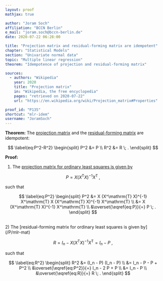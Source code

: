 ```yaml
---
layout: proof
mathjax: true

author: "Joram Soch"
affiliation: "BCCN Berlin"
e_mail: "joram.soch@bccn-berlin.de"
date: 2020-07-22 06:28:00

title: "Projection matrix and residual-forming matrix are idempotent"
chapter: "Statistical Models"
section: "Univariate normal data"
topic: "Multiple linear regression"
theorem: "Idempotence of projection and residual-forming matrix"

sources:
  - authors: "Wikipedia"
    year: 2020
    title: "Projection matrix"
    in: "Wikipedia, the free encyclopedia"
    pages: "retrieved on 2020-07-22"
    url: "https://en.wikipedia.org/wiki/Projection_matrix#Properties"

proof_id: "P135"
shortcut: "mlr-idem"
username: "JoramSoch"
---
```



**Theorem:** The [projection matrix](/D/pmat) and the [residual-forming matrix](/D/rfmat) are idempotent:

$$ \label{eq:P^2-R^2}
\begin{split}
P^2 &= P \\
R^2 &= R \; .
\end{split}
$$


**Proof:**

1) The [projection matrix for ordinary least squares is given by](/P/mlr-mat)

$$ \label{eq:P}
P = X (X^\mathrm{T} X)^{-1} X^\mathrm{T} \; ,
$$

such that

$$ \label{eq:P^2}
\begin{split}
P^2 &= X (X^\mathrm{T} X)^{-1} X^\mathrm{T} X (X^\mathrm{T} X)^{-1} X^\mathrm{T} \\
&= X (X^\mathrm{T} X)^{-1} X^\mathrm{T} \\
&\overset{\eqref{eq:P}}{=} P \; .
\end{split}
$$

<br>
2) The [residual-forming matrix for ordinary least squares is given by](/P/mlr-mat)

$$ \label{eq:R}
R = I_n - X (X^\mathrm{T} X)^{-1} X^\mathrm{T} = I_n - P \; ,
$$

such that

$$ \label{eq:R^2}
\begin{split}
R^2 &= (I_n - P) (I_n - P) \\
&= I_n - P - P + P^2 \\
&\overset{\eqref{eq:P^2}}{=} I_n - 2 P + P \\
&= I_n - P \\
&\overset{\eqref{eq:R}}{=} R \; .
\end{split}
$$